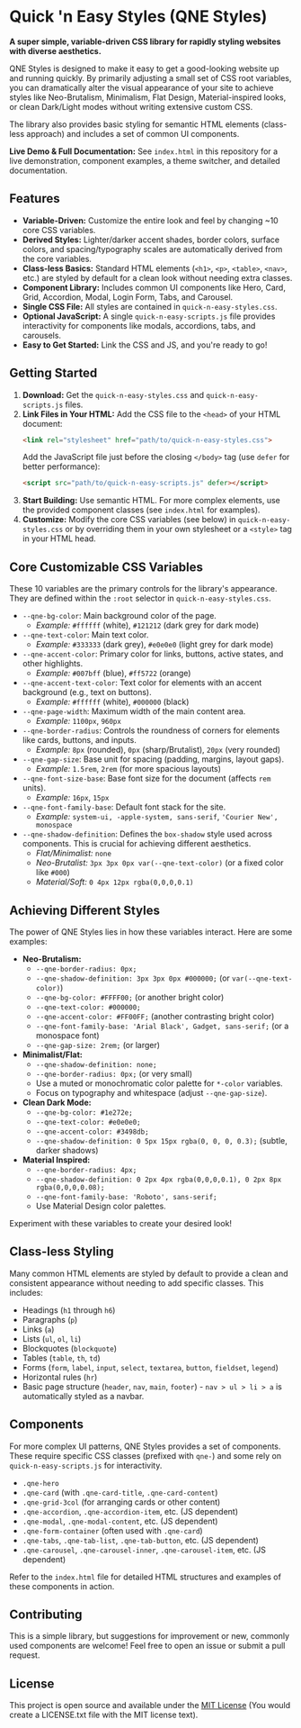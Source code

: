 # Quick 'n Easy Styles (QNE Styles)

**A super simple, variable-driven CSS library for rapidly styling websites with diverse aesthetics.**

QNE Styles is designed to make it easy to get a good-looking website up and running quickly. By primarily adjusting a small set of CSS root variables, you can dramatically alter the visual appearance of your site to achieve styles like Neo-Brutalism, Minimalism, Flat Design, Material-inspired looks, or clean Dark/Light modes without writing extensive custom CSS.

The library also provides basic styling for semantic HTML elements (class-less approach) and includes a set of common UI components.

**Live Demo & Full Documentation:** See `index.html` in this repository for a live demonstration, component examples, a theme switcher, and detailed documentation.

## Features

* **Variable-Driven:** Customize the entire look and feel by changing ~10 core CSS variables.
* **Derived Styles:** Lighter/darker accent shades, border colors, surface colors, and spacing/typography scales are automatically derived from the core variables.
* **Class-less Basics:** Standard HTML elements (`<h1>`, `<p>`, `<table>`, `<nav>`, etc.) are styled by default for a clean look without needing extra classes.
* **Component Library:** Includes common UI components like Hero, Card, Grid, Accordion, Modal, Login Form, Tabs, and Carousel.
* **Single CSS File:** All styles are contained in `quick-n-easy-styles.css`.
* **Optional JavaScript:** A single `quick-n-easy-scripts.js` file provides interactivity for components like modals, accordions, tabs, and carousels.
* **Easy to Get Started:** Link the CSS and JS, and you're ready to go!

## Getting Started

1.  **Download:** Get the `quick-n-easy-styles.css` and `quick-n-easy-scripts.js` files.
2.  **Link Files in Your HTML:**
    Add the CSS file to the `<head>` of your HTML document:
    ```html
    <link rel="stylesheet" href="path/to/quick-n-easy-styles.css">
    ```
    Add the JavaScript file just before the closing `</body>` tag (use `defer` for better performance):
    ```html
    <script src="path/to/quick-n-easy-scripts.js" defer></script>
    ```
3.  **Start Building:** Use semantic HTML. For more complex elements, use the provided component classes (see `index.html` for examples).
4.  **Customize:** Modify the core CSS variables (see below) in `quick-n-easy-styles.css` or by overriding them in your own stylesheet or a `<style>` tag in your HTML head.

## Core Customizable CSS Variables

These 10 variables are the primary controls for the library's appearance. They are defined within the `:root` selector in `quick-n-easy-styles.css`.

* `--qne-bg-color`: Main background color of the page.
    * *Example:* `#ffffff` (white), `#121212` (dark grey for dark mode)
* `--qne-text-color`: Main text color.
    * *Example:* `#333333` (dark grey), `#e0e0e0` (light grey for dark mode)
* `--qne-accent-color`: Primary color for links, buttons, active states, and other highlights.
    * *Example:* `#007bff` (blue), `#ff5722` (orange)
* `--qne-accent-text-color`: Text color for elements with an accent background (e.g., text on buttons).
    * *Example:* `#ffffff` (white), `#000000` (black)
* `--qne-page-width`: Maximum width of the main content area.
    * *Example:* `1100px`, `960px`
* `--qne-border-radius`: Controls the roundness of corners for elements like cards, buttons, and inputs.
    * *Example:* `8px` (rounded), `0px` (sharp/Brutalist), `20px` (very rounded)
* `--qne-gap-size`: Base unit for spacing (padding, margins, layout gaps).
    * *Example:* `1.5rem`, `2rem` (for more spacious layouts)
* `--qne-font-size-base`: Base font size for the document (affects `rem` units).
    * *Example:* `16px`, `15px`
* `--qne-font-family-base`: Default font stack for the site.
    * *Example:* `system-ui, -apple-system, sans-serif`, `'Courier New', monospace`
* `--qne-shadow-definition`: Defines the `box-shadow` style used across components. This is crucial for achieving different aesthetics.
    * *Flat/Minimalist:* `none`
    * *Neo-Brutalist:* `3px 3px 0px var(--qne-text-color)` (or a fixed color like `#000`)
    * *Material/Soft:* `0 4px 12px rgba(0,0,0,0.1)`

## Achieving Different Styles

The power of QNE Styles lies in how these variables interact. Here are some examples:

* **Neo-Brutalism:**
    * `--qne-border-radius: 0px;`
    * `--qne-shadow-definition: 3px 3px 0px #000000;` (or `var(--qne-text-color)`)
    * `--qne-bg-color: #FFFF00;` (or another bright color)
    * `--qne-text-color: #000000;`
    * `--qne-accent-color: #FF00FF;` (another contrasting bright color)
    * `--qne-font-family-base: 'Arial Black', Gadget, sans-serif;` (or a monospace font)
    * `--qne-gap-size: 2rem;` (or larger)
* **Minimalist/Flat:**
    * `--qne-shadow-definition: none;`
    * `--qne-border-radius: 0px;` (or very small)
    * Use a muted or monochromatic color palette for `*-color` variables.
    * Focus on typography and whitespace (adjust `--qne-gap-size`).
* **Clean Dark Mode:**
    * `--qne-bg-color: #1e272e;`
    * `--qne-text-color: #e0e0e0;`
    * `--qne-accent-color: #3498db;`
    * `--qne-shadow-definition: 0 5px 15px rgba(0, 0, 0, 0.3);` (subtle, darker shadows)
* **Material Inspired:**
    * `--qne-border-radius: 4px;`
    * `--qne-shadow-definition: 0 2px 4px rgba(0,0,0,0.1), 0 2px 8px rgba(0,0,0,0.08);`
    * `--qne-font-family-base: 'Roboto', sans-serif;`
    * Use Material Design color palettes.

Experiment with these variables to create your desired look!

## Class-less Styling

Many common HTML elements are styled by default to provide a clean and consistent appearance without needing to add specific classes. This includes:

* Headings (`h1` through `h6`)
* Paragraphs (`p`)
* Links (`a`)
* Lists (`ul`, `ol`, `li`)
* Blockquotes (`blockquote`)
* Tables (`table`, `th`, `td`)
* Forms (`form`, `label`, `input`, `select`, `textarea`, `button`, `fieldset`, `legend`)
* Horizontal rules (`hr`)
* Basic page structure (`header`, `nav`, `main`, `footer`) - `nav > ul > li > a` is automatically styled as a navbar.

## Components

For more complex UI patterns, QNE Styles provides a set of components. These require specific CSS classes (prefixed with `qne-`) and some rely on `quick-n-easy-scripts.js` for interactivity.

* `.qne-hero`
* `.qne-card` (with `.qne-card-title`, `.qne-card-content`)
* `.qne-grid-3col` (for arranging cards or other content)
* `.qne-accordion`, `.qne-accordion-item`, etc. (JS dependent)
* `.qne-modal`, `.qne-modal-content`, etc. (JS dependent)
* `.qne-form-container` (often used with `.qne-card`)
* `.qne-tabs`, `.qne-tab-list`, `.qne-tab-button`, etc. (JS dependent)
* `.qne-carousel`, `.qne-carousel-inner`, `.qne-carousel-item`, etc. (JS dependent)

Refer to the `index.html` file for detailed HTML structures and examples of these components in action.

## Contributing

This is a simple library, but suggestions for improvement or new, commonly used components are welcome! Feel free to open an issue or submit a pull request.

## License

This project is open source and available under the [MIT License](LICENSE.txt) (You would create a LICENSE.txt file with the MIT license text).
